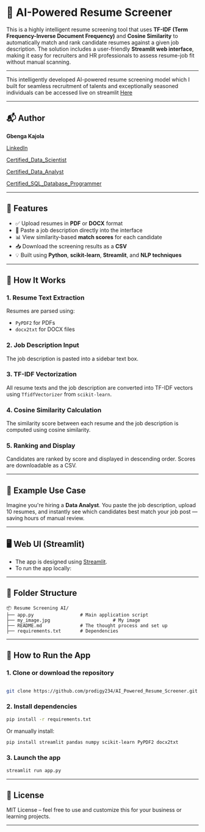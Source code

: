 
# 🧠 AI-Powered Resume Screener

This is a highly intelligent resume screening tool that uses **TF-IDF (Term Frequency-Inverse Document Frequency)** and **Cosine Similarity** to automatically match and rank candidate resumes against a given job description. The solution includes a user-friendly **Streamlit web interface**, making it easy for recruiters and HR professionals to assess resume-job fit without manual scanning.

---

This intelligently developed AI-powered resume screening model which I built for seamless recruitment of talents and exceptionally seasoned individuals can be accessed live on streamlit [Here](https://screenresume.streamlit.app/)

---

## 📬 Author

**Gbenga Kajola**

[LinkedIn](https://www.linkedin.com/in/kajolagbenga)

[Certified_Data_Scientist](https://www.datacamp.com/certificate/DSA0012312825030)

[Certified_Data_Analyst](https://www.datacamp.com/certificate/DAA0018583322187)

[Certified_SQL_Database_Programmer](https://www.datacamp.com/certificate/SQA0019722049554)


---

## 🚀 Features

- ✅ Upload resumes in **PDF** or **DOCX** format
- 📝 Paste a job description directly into the interface
- 📊 View similarity-based **match scores** for each candidate
- 📥 Download the screening results as a **CSV**
- 💡 Built using **Python**, **scikit-learn**, **Streamlit**, and **NLP techniques**

---

## 🔧 How It Works

### 1. **Resume Text Extraction**
Resumes are parsed using:
- `PyPDF2` for PDFs
- `docx2txt` for DOCX files

### 2. **Job Description Input**
The job description is pasted into a sidebar text box.

### 3. **TF-IDF Vectorization**
All resume texts and the job description are converted into TF-IDF vectors using `TfidfVectorizer` from `scikit-learn`.

### 4. **Cosine Similarity Calculation**
The similarity score between each resume and the job description is computed using cosine similarity.

### 5. **Ranking and Display**
Candidates are ranked by score and displayed in descending order. Scores are downloadable as a CSV.

---

## 📌 Example Use Case

Imagine you're hiring a **Data Analyst**. You paste the job description, upload 10 resumes, and instantly see which candidates best match your job post — saving hours of manual review.

---


## 🖥️ Web UI (Streamlit)

- The app is designed using [Streamlit](https://streamlit.io/).
- To run the app locally:


---

## 📁 Folder Structure

```
📦 Resume Screening AI/
├── app.py                 # Main application script
├── my_image.jpg                       # My image
├── README.md              # The thought process and set up
├── requirements.txt       # Dependencies

```

---

## 🧪 How to Run the App

### 1. Clone or download the repository

```bash

git clone https://github.com/prodigy234/AI_Powered_Resume_Screener.git

```

### 2. Install dependencies

```bash
pip install -r requirements.txt
```

Or manually install:

```bash
pip install streamlit pandas numpy scikit-learn PyPDF2 docx2txt
```

### 3. Launch the app

```bash
streamlit run app.py
```

---

## 🏁 License

MIT License – feel free to use and customize this for your business or learning projects.

---
